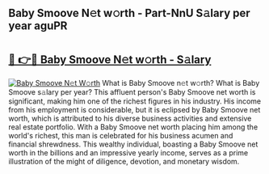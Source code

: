 ## Baby Smoove N𝚎t w𝚘rth - Part-NnU S𝚊lary per year aguPR

# <h2><a href="http://gc2k4b.nevu.top/?p=Baby+Smoove">🔗 👉🔴 Baby Smoove N𝚎t w𝚘rth - S𝚊lary</a></h2>

[![Baby Smoove N𝚎t W𝚘rth](https://i.imgur.com/Oavwk0R.jpeg)](http://gc2k4b.nevu.top/?p=Baby+Smoove)
What is Baby Smoove n𝚎t w𝚘rth? What is Baby Smoove s𝚊lary per year?
This affluent person's Baby Smoove net worth is significant, making him one of the richest figures in his industry. His income from his employment is considerable, but it is eclipsed by Baby Smoove net worth, which is attributed to his diverse business activities and extensive real estate portfolio. With a Baby Smoove net worth placing him among the world's richest, this man is celebrated for his business acumen and financial shrewdness. This wealthy individual, boasting a Baby Smoove net worth in the billions and an impressive yearly income, serves as a prime illustration of the might of diligence, devotion, and monetary wisdom.
